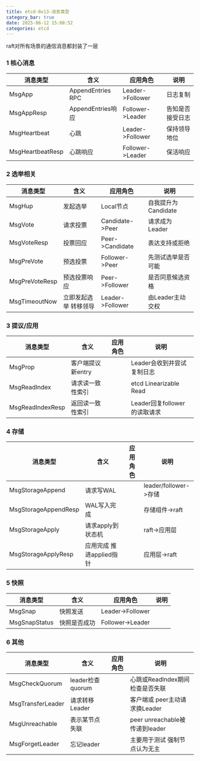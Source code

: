 ```yaml
---
title: etcd-0x13-消息类型
category_bar: true
date: 2025-06-12 15:08:52
categories: etcd
---
```


raft对所有场景的通信消息都封装了一层

### 1 核心消息

| 消息类型         | 含义              | 应用角色         | 说明             |
| ---------------- | ----------------- | ---------------- | ---------------- |
| MsgApp           | AppendEntries RPC | Leader->Follower | 日志复制         |
| MsgAppResp       | AppendEntries响应 | Follower->Leader | 告知是否接受日志 |
| MsgHeartbeat     | 心跳              | Leader->Follower | 保持领导地位     |
| MsgHeartbeatResp | 心跳响应          | Follower->Leader | 保活响应         |

### 2 选举相关

| 消息类型       | 含义                  | 应用角色         | 说明                |
| -------------- | --------------------- | ---------------- | ------------------- |
| MsgHup         | 发起选举              | Local节点        | 自我提升为Candidate |
| MsgVote        | 请求投票              | Candidate->Peer  | 请求成为Leader      |
| MsgVoteResp    | 投票回应              | Peer->Candidate  | 表达支持或拒绝      |
| MsgPreVote     | 预选投票              | Follower->Peer   | 先测试选举是否可能  |
| MsgPreVoteResp | 预选投票响应          | Peer->Follower   | 是否同意候选资格    |
| MsgTimeoutNow  | 立即发起选举 转移领导 | Leader->Follower | 由Leader主动交权    |

### 3 提议/应用

| 消息类型         | 含义              | 应用角色 | 说明                         |
| ---------------- | ----------------- | -------- | ---------------------------- |
| MsgProp          | 客户端提议新entry |          | Leader会收到并尝试复制日志   |
| MsgReadIndex     | 请求读一致性索引  |          | etcd Linearizable Read       |
| MsgReadIndexResp | 返回读一致性索引  |          | Leader回复follower的读取请求 |

### 4 存储

| 消息类型             | 含义                     | 应用角色 | 说明                  |
| -------------------- | ------------------------ | -------- | --------------------- |
| MsgStorageAppend     | 请求写WAL                |          | leader/follower->存储 |
| MsgStorageAppendResp | WAL写入完成              |          | 存储组件->raft        |
| MsgStorageApply      | 请求apply到状态机        |          | raft->应用层          |
| MsgStorageApplyResp  | 应用完成 推进applied指针 |          | 应用层->raft          |

### 5 快照

| 消息类型      | 含义         | 应用角色         | 说明 |
| ------------- | ------------ | ---------------- | ---- |
| MsgSnap       | 快照发送     | Leader->Follower |      |
| MsgSnapStatus | 快照是否成功 | Follower->Leader |      |

### 6 其他

| 消息类型          | 含义             | 应用角色 | 说明                            |
| ----------------- | ---------------- | -------- | ------------------------------- |
| MsgCheckQuorum    | leader检查quorum |          | 心跳或ReadIndex期间检查是否失联 |
| MsgTransferLeader | 请求转移Leader   |          | 客户端或 peer主动请求换Leader   |
| MsgUnreachable    | 表示某节点失联   |          | peer unreachable被传递到leader  |
| MsgForgetLeader   | 忘记leader       |          | 主要用于测试 强制节点认为无主   |
